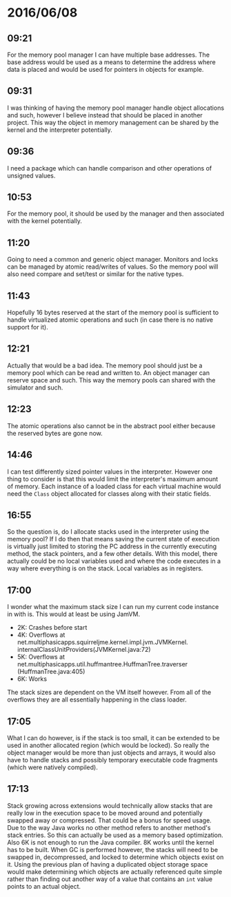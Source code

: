 # 2016/06/08

## 09:21

For the memory pool manager I can have multiple base addresses. The base
address would be used as a means to determine the address where data is
placed and would be used for pointers in objects for example.

## 09:31

I was thinking of having the memory pool manager handle object allocations
and such, however I believe instead that should be placed in another project.
This way the object in memory management can be shared by the kernel and the
interpreter potentially.

## 09:36

I need a package which can handle comparison and other operations of unsigned
values.

## 10:53

For the memory pool, it should be used by the manager and then associated with
the kernel potentially.

## 11:20

Going to need a common and generic object manager. Monitors and locks can be
managed by atomic read/writes of values. So the memory pool will also need
compare and set/test or similar for the native types.

## 11:43

Hopefully 16 bytes reserved at the start of the memory pool is sufficient to
handle virtualized atomic operations and such (in case there is no native
support for it).

## 12:21

Actually that would be a bad idea. The memory pool should just be a memory
pool which can be read and written to. An object manager can reserve space and
such. This way the memory pools can shared with the simulator and such.

## 12:23

The atomic operations also cannot be in the abstract pool either because the
reserved bytes are gone now.

## 14:46

I can test differently sized pointer values in the interpreter. However one
thing to consider is that this would limit the interpreter's maximum amount
of memory. Each instance of a loaded class for each virtual machine would need
the `Class` object allocated for classes along with their static fields.

## 16:55

So the question is, do I allocate stacks used in the interpreter using the
memory pool? If I do then that means saving the current state of execution is
virtually just limited to storing the PC address in the currently executing
method, the stack pointers, and a few other details. With this model, there
actually could be no local variables used and where the code executes in a way
where everything is on the stack. Local variables as in registers.

## 17:00

I wonder what the maximum stack size I can run my current code instance in with
is. This would at least be using JamVM.

 * 2K: Crashes before start
 * 4K: Overflows at net.multiphasicapps.squirreljme.kernel.impl.jvm.JVMKernel.
       internalClassUnitProviders(JVMKernel.java:72)
 * 5K: Overflows at net.multiphasicapps.util.huffmantree.HuffmanTree.traverser
       (HuffmanTree.java:405)
 * 6K: Works

The stack sizes are dependent on the VM itself however. From all of the
overflows they are all essentially happening in the class loader.

## 17:05

What I can do however, is if the stack is too small, it can be extended to
be used in another allocated region (which would be locked). So really the
object manager would be more than just objects and arrays, it would also have
to handle stacks and possibly temporary executable code fragments (which were
natively compiled).

## 17:13

Stack growing across extensions would technically allow stacks that are really
low in the execution space to be moved around and potentially swapped away or
compressed. That could be a bonus for speed usage. Due to the way Java works
no other method refers to another method's stack entries. So this can actually
be used as a memory based optimization. Also 6K is not enough to run the Java
compiler. 8K works until the kernel has to be built. When GC is performed
however, the stacks will need to be swapped in, decompressed, and locked to
determine which objects exist on it. Using the previous plan of having a
duplicated object storage space would make determining which objects are
actually referenced quite simple rather than finding out another way of a value
that contains an `int` value points to an actual object.

